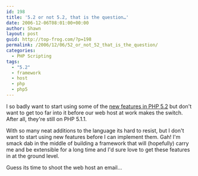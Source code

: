 ```yaml
---
id: 198
title: '5.2 or not 5.2, that is the question…'
date: 2006-12-06T08:01:00+00:00
author: Shawn
layout: post
guid: http://top-frog.com/?p=198
permalink: /2006/12/06/52_or_not_52_that_is_the_question/
categories:
  - PHP Scripting
tags:
  - "5.2"
  - framework
  - host
  - php
  - php5
---
```

I so badly want to start using some of the [new features in PHP 5.2](http://www.php.net/releases/5_2_0.php) but don't want to get too far into it before our web host at work makes the switch. After all, they're still on PHP 5.1.1.

With so many neat additions to the language its hard to resist, but I don't want to start using new features before I can implement them. Gah! I'm smack dab in the middle of building a framework that will (hopefully) carry me and be extensible for a long time and I'd sure love to get these features in at the ground level.

Guess its time to shoot the web host an email…